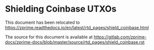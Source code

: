 # Shielding Coinbase UTXOs

This document has been relocated to https://zprime.readthedocs.io/en/latest/rtd_pages/shield_coinbase.html

The source for this document is available at https://gitlab.com/zprime-docs/zprime-docs/blob/master/source/rtd_pages/shield_coinbase.rst